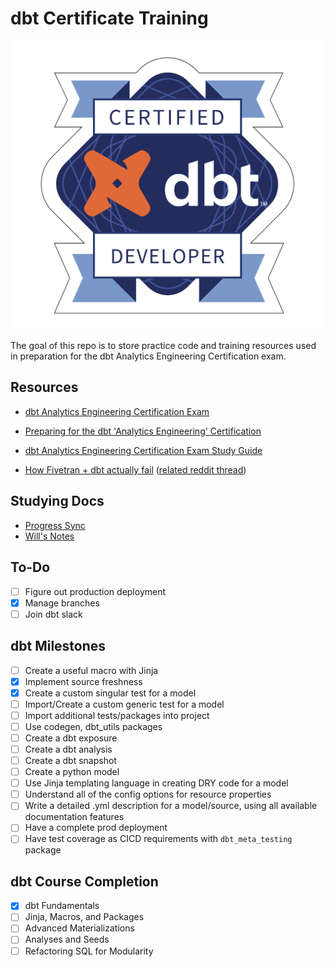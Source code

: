 # dbt Certificate Training

![dbt certification badge](dbt_cert_badge.png)

The goal of this repo is to store practice code and training resources used in preparation for the dbt Analytics Engineering Certification exam.

## Resources

- [dbt Analytics Engineering Certification Exam](https://www.getdbt.com/blog/dbt-certification-program/)

- [Preparing for the dbt 'Analytics Engineering' Certification](https://medium.com/geekculture/preparing-for-the-dbt-analytics-engineering-certification-5496c3ec6e15)

- [dbt Analytics Engineering Certification Exam Study Guide](https://www.getdbt.com/assets/uploads/dbt_certificate_study_guide.pdf)

- [How Fivetran + dbt actually fail](https://medium.com/@laurengreerbalik/how-fivetran-dbt-actually-fail-3a20083b2506) ([related reddit thread](https://www.reddit.com/r/dataengineering/comments/xxfmat/how_fivetran_dbt_actually_fail/))

## Studying Docs

- [Progress Sync](https://docs.google.com/document/d/1MPwNXuyeBqjwfcUeMVRx-AbRIW8X4Bt0kKq2pHtCIiY/edit?usp=sharing)
- [Will's Notes](https://docs.google.com/document/d/18gH7w68tCgesLYHfDyxC1U3xiQli7bLy_dmp5-M18uw/edit?usp=sharing)

## To-Do

- [ ] Figure out production deployment
- [x] Manage branches
- [ ] Join dbt slack

## dbt Milestones

- [ ] Create a useful macro with Jinja
- [x] Implement source freshness
- [x] Create a custom singular test for a model
- [ ] Import/Create a custom generic test for a model
- [ ] Import additional tests/packages into project
- [ ] Use codegen, dbt_utils packages
- [ ] Create a dbt exposure
- [ ] Create a dbt analysis
- [ ] Create a dbt snapshot
- [ ] Create a python model
- [ ] Use Jinja templating language in creating DRY code for a model
- [ ] Understand all of the config options for resource properties
- [ ] Write a detailed .yml description for a model/source, using all available documentation features
- [ ] Have a complete prod deployment
- [ ] Have test coverage as CICD requirements with `dbt_meta_testing` package

## dbt Course Completion

- [x] dbt Fundamentals
- [ ] Jinja, Macros, and Packages
- [ ] Advanced Materializations
- [ ] Analyses and Seeds
- [ ] Refactoring SQL for Modularity
